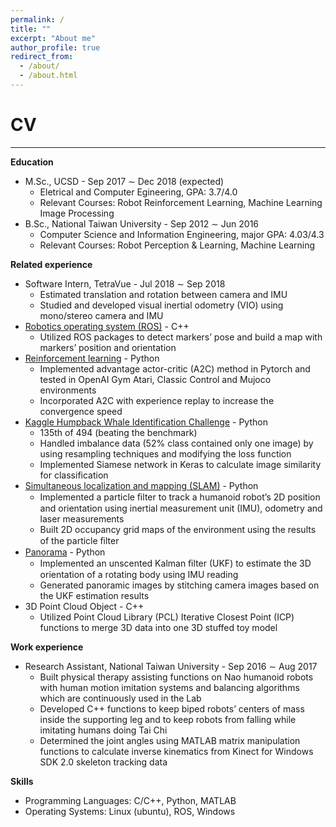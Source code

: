 ```yaml
---
permalink: /
title: ""
excerpt: "About me"
author_profile: true
redirect_from: 
  - /about/
  - /about.html
---
```

<!-- # About
---
To do  
<br><br> -->

# CV
---
**Education**
* M.Sc., UCSD - Sep 2017 ∼ Dec 2018 (expected)
  * Eletrical and Computer Egineering, GPA: 3.7/4.0
  * Relevant Courses: Robot Reinforcement Learning, Machine Learning Image Processing
* B.Sc., National Taiwan University - Sep 2012 ∼ Jun 2016
  * Computer Science and Information Engineering, major GPA: 4.03/4.3  
  * Relevant Courses: Robot Perception & Learning, Machine Learning  

**Related experience**
* Software Intern, TetraVue - Jul 2018 ∼ Sep 2018
  * Estimated translation and rotation between camera and IMU
  * Studied and developed visual inertial odometry (VIO) using mono/stereo camera and IMU
* [Robotics operating system (ROS)](https://github.com/peter-chun-hu/291d_hw3_ros_src) - C++
  * Utilized ROS packages to detect markers’ pose and build a map with markers’ position and orientation
* [Reinforcement learning](https://github.com/peter-chun-hu/A2C_experience_repaly) - Python
  * Implemented advantage actor-critic (A2C) method in Pytorch and tested in OpenAI Gym Atari, Classic Control and Mujoco environments
  * Incorporated A2C with experience replay to increase the convergence speed
* [Kaggle Humpback Whale Identification Challenge](https://github.com/peter-chun-hu/ECE285_finalproject_TaiwanNo1) - Python
  * 135th of 494 (beating the benchmark)
  * Handled imbalance data (52% class contained only one image) by using resampling techniques and modifying the loss function
  * Implemented Siamese network in Keras to calculate image similarity for classification
* [Simultaneous localization and mapping (SLAM)](https://github.com/peter-chun-hu/SLAM) - Python
  * Implemented a particle ﬁlter to track a humanoid robot’s 2D position and orientation using inertial measurement unit (IMU), odometry and laser measurements
  * Built 2D occupancy grid maps of the environment using the results of the particle ﬁlter
* [Panorama](https://github.com/peter-chun-hu/Panorama) - Python
  * Implemented an unscented Kalman ﬁlter (UKF) to estimate the 3D orientation of a rotating body using IMU reading
  * Generated panoramic images by stitching camera images based on the UKF estimation results
* 3D Point Cloud Object - C++
  * Utilized Point Cloud Library (PCL) Iterative Closest Point (ICP) functions to merge 3D data into one 3D stuffed toy model
  
**Work experience**
* Research Assistant, National Taiwan University - Sep 2016 ∼ Aug 2017
  * Built  physical  therapy  assisting  functions  on  Nao  humanoid  robots  with  human  motion  imitation systems and balancing algorithms which are continuously used in the Lab
  * Developed C++ functions to keep biped robots’ centers of mass inside the supporting leg and to keep robots from falling while imitating humans doing Tai Chi
  * Determined  the  joint  angles  using  MATLAB  matrix  manipulation  functions  to  calculate  inverse kinematics from Kinect for Windows SDK 2.0 skeleton tracking data

**Skills**
* Programming Languages: C/C++, Python, MATLAB
* Operating Systems: Linux (ubuntu), ROS, Windows
